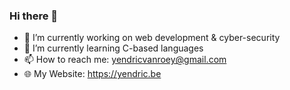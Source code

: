 ### Hi there 👋

- 🔭 I’m currently working on web development & cyber-security
- 🌱 I’m currently learning C-based languages
- 📫 How to reach me: yendricvanroey@gmail.com
- 🌐 My Website: https://yendric.be
